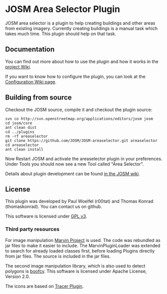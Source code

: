 JOSM Area Selector Plugin 
======

JOSM area selector is a plugin to help creating buildings and other areas from existing imagery. Currently creating buildings is a manual task which takes much time. This plugin should help on that task. 

## Documentation

You can find out more about how to use the plugin and how it works in the [project Wiki](https://github.com/JOSM/JOSM-areaselector/wiki).

If you want to know how to configure the plugin, you can look at the [Configuration Wiki page](https://github.com/JOSM/JOSM-areaselector/wiki/Configuration).

## Building from source
Checkout the JOSM source, compile it and checkout the plugin source:

    svn co http://svn.openstreetmap.org/applications/editors/josm josm
    cd josm/core
    ant clean dist
    cd ../plugins
    rm -rf areaselector
    git clone https://github.com/JOSM/JOSM-areaselector.git areaselector
    cd areaselector
    ant clean install
    
Now Restart JOSM and activate the areaselector plugin in your preferences. 
Under Tools you should now see a new Tool called "Area Selector". 

Details about plugin development can be found [in the JOSM wiki](https://josm.openstreetmap.de/wiki/DevelopersGuide/DevelopingPlugins).

## License

This plugin was developed by Paul Woelfel (r00tat) and Thomas Konrad (thomaskonrad). You can contact us on github.

This software is licensed under [GPL v3](https://www.gnu.org/licenses/gpl-3.0.en.html). 

### Third party resources

For image manipulation [Marvin Project](http://marvinproject.sourceforge.net/) is used. The code was rebundled as jar files to make it easier to include. The MarvinPluginLoader was extended to search for already loaded classes first, before loading Plugins directly from jar files. The source is included in the jar files. 

The second image manipulation library, which is also used to detect polygons is [boofcv](http://boofcv.org/). This software is licensed under Apache License, Version 2.0. 

The icons are based on [Tracer Plugin](http://wiki.openstreetmap.org/wiki/JOSM/Plugins/Tracer). 
